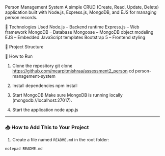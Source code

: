 Person Management System
A simple CRUD (Create, Read, Update, Delete) application built with Node.js, Express.js, MongoDB, and EJS for managing person records.

🔧 Technologies Used
Node.js – Backend runtime
Express.js – Web framework
MongoDB – Database
Mongoose – MongoDB object modeling
EJS – Embedded JavaScript templates
Bootstrap 5 – Frontend styling

📂 Project Structure

🚀 How to Run
1. Clone the repository
git clone https://github.com/mearpitmishraa/assessment2_person
cd person-management-system

2. Install dependencies
npm install
3. Start MongoDB
Make sure MongoDB is running locally (mongodb://localhost:27017).

4. Start the application
node app.js


---

### 📥 How to Add This to Your Project

1. Create a file named `README.md` in the root folder:
```bash
notepad README.md
